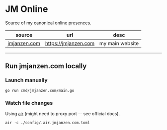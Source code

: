 # JM Online

Source of my canonical online presences.

|source|url|desc|
|---|---|---|
|[jmjanzen.com](./domains/jmjanzen.com)|https://jmjanzen.com|my main website|

---

## Run jmjanzen.com locally

### Launch manually

```shell
go run cmd/jmjanzen.com/main.go
```

### Watch file changes

Using [air](github.com/air-verse/air) (might need to proxy port -- see official docs).

```shell
air -c ./config/.air.jmjanzen.com.toml
```
